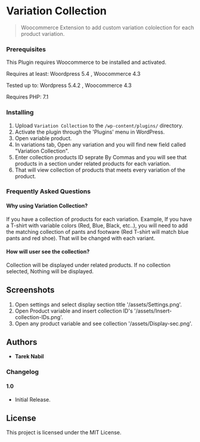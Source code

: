 # Variation Collection 

> Woocommerce Extension to add custom variation cololection for each product variation.


### Prerequisites

This Plugin requires Woocommerce to be installed and activated.

Requires at least: Woordpress 5.4 , Woocommerce 4.3

Tested up to: Wordpress 5.4.2 , Woocommerce 4.3

Requires PHP: 7.1

### Installing

 
1. Upload `Variation Collection` to the `/wp-content/plugins/` directory.
2. Activate the plugin through the 'Plugins' menu in WordPress.
3. Open variable product.
4. In variations tab, Open any variation and you will find new field called "Variation Collection".
5. Enter collection products ID seprate By Commas and you will see that products in a section under related products for each variation.
6. That will view collection of products that meets every variation of the product.

### Frequently Asked Questions 
 
#### Why using Variation Collection? 
 
If you have a collection of products for each variation. Example, If you have a T-shirt with variable colors (Red, Blue, Black, etc..), you will need to add the matching collection of pants and footware (Red T-shirt will match blue pants and red shoe). That will be changed with each variant.
 
#### How will user see the collection? 
 
Collection will be displayed under related products. If no collection selected, Nothing will be displayed.


## Screenshots 
 
1. Open settings and select display section title '/assets/Settings.png'.
2. Open Product variable and insert collection ID's '/assets/Insert-collection-IDs.png'.
3. Open any product variable and see collection '/assets/Display-sec.png'.

## Authors

* **Tarek Nabil** 

 
### Changelog 
 
#### 1.0 
- Initial Release.


## License

This project is licensed under the MIT License.
